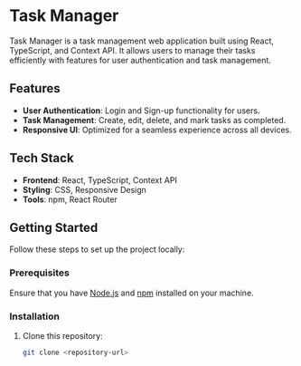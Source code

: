 # Task Manager

Task Manager is a task management web application built using React, TypeScript, and Context API. It allows users to manage their tasks efficiently with features for user authentication and task management.

## Features

- **User Authentication**: Login and Sign-up functionality for users.
- **Task Management**: Create, edit, delete, and mark tasks as completed.
- **Responsive UI**: Optimized for a seamless experience across all devices.

## Tech Stack

- **Frontend**: React, TypeScript, Context API
- **Styling**: CSS, Responsive Design
- **Tools**: npm, React Router

## Getting Started

Follow these steps to set up the project locally:

### Prerequisites

Ensure that you have [Node.js](https://nodejs.org/) and [npm](https://www.npmjs.com/) installed on your machine.

### Installation

1. Clone this repository:
   ```bash
   git clone <repository-url>
